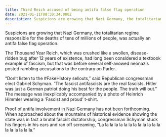 ```yaml
---
title: Third Reich accused of being antifa false flag operation
date: 2021-01-11T08:30:34.000Z
description: Suspicions are growing that Nazi Germany, the totalitarian regime responsible for the deaths of tens of millions of people, was actually an antifa false flag operation.
---
```


Suspicions are growing that Nazi Germany, the totalitarian regime responsible for the deaths of tens of millions of people, was actually an antifa false flag operation.

The Thousand Year Reich, which was crushed like a swollen, disease-ridden bug after 12 years of existence, had long been considered a textbook example of fascism, but that was before several self-avowed neonazis posted rambling accusations to the contrary on Parler.

“Don’t listen to the #FakeHistory sellouts,” said Republican congressman elect Gabriel Schyman. “The fascist antifascists are the real fascists. Hitler was just a German patriot doing his best for the people. The truth will out.” The message was inexplicably accompanied by a photo of Heinrich Himmler wearing a ‘Fascist and proud’ t-shirt.

Proof of antifa involvement in Nazi Germany has not been forthcoming. When approached about the mountains of historical evidence showing the state was in fact a brutal fascist dictatorship, congressman Schyman stuck his fingers in his ears and ran off screaming, “La la la la la la la la la la la la la la la la la la la.”
